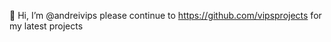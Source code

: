 👋 Hi, I’m @andreivips please continue to https://github.com/vipsprojects for my latest projects

<!---
andreivips/andreivips is a ✨ special ✨ repository because its `README.md` (this file) appears on your GitHub profile.
You can click the Preview link to take a look at your changes.
--->
